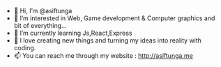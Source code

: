 - 👋 Hi, I’m @asiftunga
- 👀 I’m interested in Web, Game development & Computer graphics and bit of everything...
- 🌱 I’m currently learning Js,React,Express
- 💞️ I love creating new things and turning my ideas into reality with coding. 
- 📫 You can reach me through my website : http://asiftunga.me

<!---
asiftunga/asiftunga is a ✨ special ✨ repository because its `README.md` (this file) appears on your GitHub profile.
You can click the Preview link to take a look at your changes.
--->
